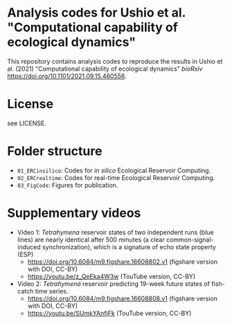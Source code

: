 # Analysis codes for Ushio et al. "Computational capability of ecological dynamics"
This repository contains analysis codes to reproduce the results in Ushio et al. (2021) "Computational capability of ecological dynamics" _bioRxiv_ https://doi.org/10.1101/2021.09.15.460556.

# License
see LICENSE.

# Folder structure
- `01_ERCinsilico`: Codes for _in silico_ Ecological Reservoir Computing.
- `02_ERCrealtime`: Codes for real-time Ecological Reservoir Computing.
- `03_FigCode`: Figures for publication.

# Supplementary videos
- Video 1: _Tetrahymena_ reservoir states of two independent runs (blue lines) are nearly identical after 500 minutes (a clear common-signal-induced synchronization), which is a signature of echo state property (ESP)
  - https://doi.org/10.6084/m9.figshare.16608802.v1 (figshare version with DOI, CC-BY)
  - https://youtu.be/z_QeEka4W3w (TouTube version, CC-BY)
- Video 2: _Tetrahymena_ reservoir predicting 19-week future states of fish-catch time series.
  - https://doi.org/10.6084/m9.figshare.16608808.v1 (figshare version with DOI, CC-BY)
  - https://youtu.be/SUmkYAnfjFk (TouTube version, CC-BY)

